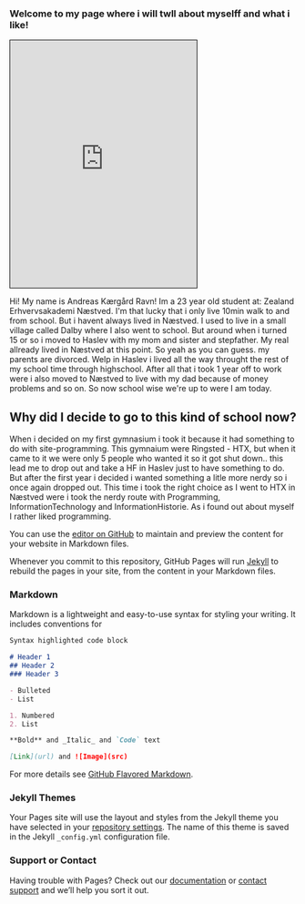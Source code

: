 ### Welcome to my page where i will twll about myselff and what i like!

<iframe src="https://scontent-cph2-1.xx.fbcdn.net/v/t1.0-9/28379485_1814160508628225_7888722495937467992_n.jpg?_nc_cat=104&_nc_sid=85a577&_nc_ohc=WvftE6H1RZMAX8xhlbD&_nc_ht=scontent-cph2-1.xx&oh=e694afd9c4bb6b096c7422e5a593a659&oe=5F7F35CB" width="65%" height="435" style="border:1px solid black;">
</iframe>

Hi! My name is Andreas Kærgård Ravn! Im a 23 year old student at: Zealand Erhvervsakademi Næstved.
I'm that lucky that i only live 10min walk to and from school.
But i havent always lived in Næstved. I used to live in a small village called Dalby where I also went to school. But around when i turned 15 or so i moved to Haslev with my mom and sister and stepfather. My real allready lived in Næstved at this point. So yeah as you can guess. my parents are divorced. Welp in Haslev i lived all the way throught the rest of my school time through highschool. 
After all that i took 1 year off to work were i also moved to Næstved to live with my dad because of money problems and so on. So now school wise we're up to were I am today.

## Why did I decide to go to this kind of school now?

When i decided on my first gymnasium i took it because it had something to do with site-programming. This gymnaium were Ringsted - HTX, but when it came to it we were only 5 people who wanted it so it got shut down.. this lead me to drop out and take a HF in Haslev just to have something to do. But after the first year i decided i wanted something a litle more nerdy so i once again dropped out. This time i took the right choice as I went to HTX in Næstved were i took the nerdy route with Programming, InformationTechnology and InformationHistorie. As i found out about myself I rather liked programming. 


You can use the [editor on GitHub](https://github.com/Ravnen707/Ravnen707.github.io/edit/master/index.md) to maintain and preview the content for your website in Markdown files.

Whenever you commit to this repository, GitHub Pages will run [Jekyll](https://jekyllrb.com/) to rebuild the pages in your site, from the content in your Markdown files.

### Markdown

Markdown is a lightweight and easy-to-use syntax for styling your writing. It includes conventions for

```markdown
Syntax highlighted code block

# Header 1
## Header 2
### Header 3

- Bulleted
- List

1. Numbered
2. List

**Bold** and _Italic_ and `Code` text

[Link](url) and ![Image](src)
```

For more details see [GitHub Flavored Markdown](https://guides.github.com/features/mastering-markdown/).

### Jekyll Themes

Your Pages site will use the layout and styles from the Jekyll theme you have selected in your [repository settings](https://github.com/Ravnen707/Ravnen707.github.io/settings). The name of this theme is saved in the Jekyll `_config.yml` configuration file.

### Support or Contact

Having trouble with Pages? Check out our [documentation](https://docs.github.com/categories/github-pages-basics/) or [contact support](https://github.com/contact) and we’ll help you sort it out.
